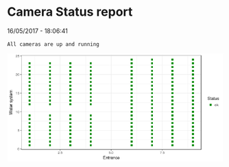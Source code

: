 Camera Status report
================
16/05/2017 - 18:06:41

    All cameras are up and running

![](camreport_files/figure-markdown_github/unnamed-chunk-2-1.png)
